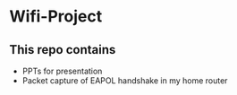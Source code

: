 # Wifi-Project

## This repo contains

* PPTs for presentation
* Packet capture of EAPOL handshake in my home router
